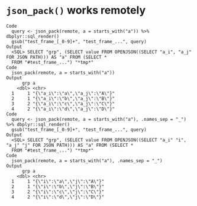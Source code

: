 # `json_pack()` works remotely

    Code
      query <- json_pack(remote, a = starts_with("a")) %>% dbplyr::sql_render()
      gsub("test_frame_[_0-9]+", "test_frame_...", query)
    Output
      <SQL> SELECT "grp", (SELECT value FROM OPENJSON((SELECT "a_i", "a_j" FOR JSON PATH))) AS "a" FROM (SELECT *
      FROM "#test_frame_...") "*tmp*"
    Code
      json_pack(remote, a = starts_with("a"))
    Output
          grp a                              
        <dbl> <chr>                          
      1     1 "{\"a_i\":\"a\",\"a_j\":\"A\"}"
      2     1 "{\"a_i\":\"b\",\"a_j\":\"B\"}"
      3     2 "{\"a_i\":\"c\",\"a_j\":\"C\"}"
      4     2 "{\"a_i\":\"d\",\"a_j\":\"D\"}"
    Code
      query <- json_pack(remote, a = starts_with("a"), .names_sep = "_") %>% dbplyr::sql_render()
      gsub("test_frame_[_0-9]+", "test_frame_...", query)
    Output
      <SQL> SELECT "grp", (SELECT value FROM OPENJSON((SELECT "a_i" "i", "a_j" "j" FOR JSON PATH))) AS "a" FROM (SELECT *
      FROM "#test_frame_...") "*tmp*"
    Code
      json_pack(remote, a = starts_with("a"), .names_sep = "_")
    Output
          grp a                          
        <dbl> <chr>                      
      1     1 "{\"i\":\"a\",\"j\":\"A\"}"
      2     1 "{\"i\":\"b\",\"j\":\"B\"}"
      3     2 "{\"i\":\"c\",\"j\":\"C\"}"
      4     2 "{\"i\":\"d\",\"j\":\"D\"}"

